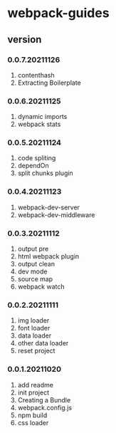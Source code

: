 # webpack-guides

## version
### 0.0.7.20211126
1. contenthash
2. Extracting Boilerplate

### 0.0.6.20211125
1. dynamic imports
2. webpack stats

### 0.0.5.20211124
1. code spliting
2. dependOn
3. split chunks plugin

### 0.0.4.20211123
1. webpack-dev-server
2. webpack-dev-middleware

### 0.0.3.20211112
1. output pre
2. html webpack plugin
3. output clean
4. dev mode
5. source map
6. webpack watch

### 0.0.2.20211111
1. img loader
2. font loader
3. data loader
4. other data loader
5. reset project

### 0.0.1.20211020
1. add readme
2. init project
3. Creating a Bundle
4. webpack.config.js
5. npm build
6. css loader


